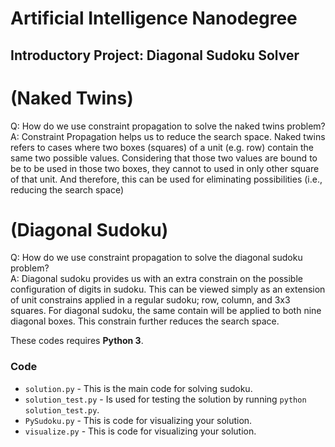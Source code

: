 # Artificial Intelligence Nanodegree
## Introductory Project: Diagonal Sudoku Solver

# (Naked Twins)
Q: How do we use constraint propagation to solve the naked twins problem? 
A: Constraint Propagation helps us to reduce the search space. Naked twins refers to cases where two boxes (squares) of a unit (e.g. row) contain the same two possible values. Considering that those two values are bound to be to be used in those two boxes, they cannot to used in only other square of that unit. And therefore, this can be used for eliminating possibilities (i.e., reducing the search space) 


# (Diagonal Sudoku)
Q: How do we use constraint propagation to solve the diagonal sudoku problem?  
A: Diagonal sudoku provides us with an extra constrain on the possible configuration of digits in sudoku. This can be viewed simply as an extension of unit constrains applied in a regular sudoku; row, column, and 3x3 squares. For diagonal sudoku, the same contain will be applied to both nine diagonal boxes. This constrain further reduces the search space. 


These codes requires **Python 3**.



### Code

* `solution.py` - This is the main code for solving sudoku.
* `solution_test.py` - Is used for testing the solution by running `python solution_test.py`.
* `PySudoku.py` - This is code for visualizing your solution.
* `visualize.py` - This is code for visualizing your solution.

